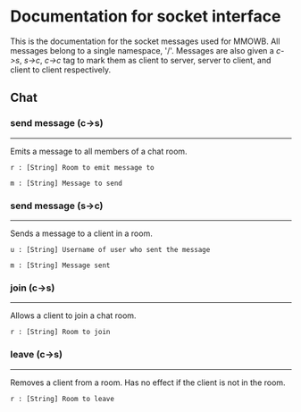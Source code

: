 # Documentation for socket interface

This is the documentation for the socket messages used for MMOWB.
All messages belong to a single namespace, '/'.
Messages are also given a *c->s*, *s->c*, *c->c* tag to mark them as client
to server, server to client, and client to client respectively.

## Chat

### send message (c->s)
---

Emits a message to all members of a chat room.

    r : [String] Room to emit message to

    m : [String] Message to send


### send message (s->c)
---

Sends a message to a client in a room.

    u : [String] Username of user who sent the message
    
    m : [String] Message sent
    
### join (c->s)
---

Allows a client to join a chat room.

    r : [String] Room to join

### leave (c->s)
---

Removes a client from a room.  Has no effect if the client is not in the room.

    r : [String] Room to leave

